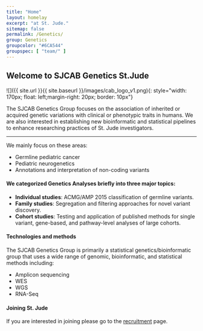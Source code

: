 ```yaml
---
title: "Home"
layout: homelay
excerpt: "at St. Jude."
sitemap: false
permalink: /Genetics/
group: Genetics
groupcolor: "#6CA544"
groupspec: [ "team/" ]
---
```


## Welcome to SJCAB Genetics St.Jude

![]({{ site.url }}{{ site.baseurl }}/images/cab_logo_v1.png){: style="width: 170px; float: left;margin-right: 20px; border: 10px"}

The SJCAB Genetics Group focuses on the association of inherited or acquired genetic variations with clinical or phenotypic traits in humans. We are also interested in establishing new bioinformatic and statistical pipelines to enhance researching practices of St. Jude investigators. 

---
We mainly focus on these areas:

- Germline pediatric cancer
- Pediatric neurogenetics
- Annotations and interpretation of non-coding variants

#### We categorized Genetics Analyses briefly into three major topics:

- **Individual studies**: ACMG/AMP 2015 classification of germline variants.
- **Family studies**: Segregation and filtering approaches for novel variant discovery.
- **Cohort studies**: Testing and application of published methods for single variant, gene-based, and pathway-level analyses of large cohorts.  

#### Technologies and methods

The SJCAB Genetics Group is primarily a statistical genetics/bioinformatic group that uses a wide range of genomic, bioinformatic, and statistical methods including:

- Amplicon sequencing
- WES
- WGS
- RNA-Seq    


#### Joining St. Jude
If you are interested in joining please go to the [recruitment](/recruitment) page.
